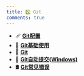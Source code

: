 ```yaml
---
title: 5️⃣ Git
comments: true
---
```


<div class="grid cards" markdown>

- 🩹 [__Git配置__](./A.md)
- 👗 [__Git基础使用__](./B.md)
- 🥏 [__Git__](./C.md)
- 🐠 [__Git自动提交(Windows)__](./D.md)
- 🛢️ [__Git常见错误__](./E.md)

</div>
